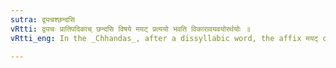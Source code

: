 ```yaml
---
sutra: द्व्यचश्छन्दसि
vRtti: द्व्यचः प्रातिपदिकाच् छन्दसि विषये मयट् प्रत्ययो भवति विकारावयवयोरर्थयोः ॥
vRtti_eng: In the _Chhandas_, after a dissyllabic word, the affix मयट् comes in the sense of 'its product or part.'

---
```

